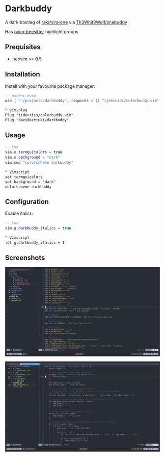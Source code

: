 # Darkbuddy

A dark bootleg of [rakr/vim-one](https://github.com/rakr/vim-one) via
[Th3Whit3Wolf/onebuddy](https://github.com/Th3Whit3Wolf/onebuddy)

Has [nvim-treesitter](https://github.com/nvim-treesitter/nvim-treesitter) highlight groups

## Prequisites

- neovim >= 0.5

## Installation

Install with your favourite package manager:

```lua
-- packer.nvim
use { "~/projects/darkbuddy", requires = {{ "tjdevries/colorbuddy.vim" }} }
```

```vim
" vim-plug
Plug "tjdevries/colorbuddy.vim"
Plug "davidkeriuki/darkbuddy"
```

## Usage

```lua
-- Lua
vim.o.termguicolors = true
vim.o.background = "dark"
vim.cmd "colorscheme darkbuddy"
```

```vim
" Vimscript
set termguicolors
set background = "dark"
colorscheme darkbuddy
```

## Configuration

Enable italics:

```lua
-- Lua
vim.g.darkbuddy_italics = true
```

```vim
" Vimscript
let g:darkbuddy_italics = 1
```

## Screenshots

![lua](screenshots/lua.png)

![rust](screenshots/rust.png)
